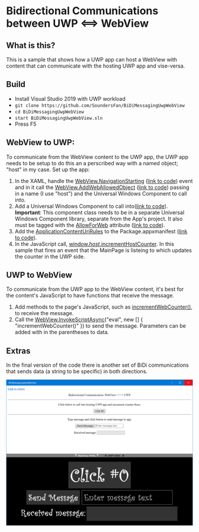 # Bidirectional Communications between UWP <==> WebView

## What is this?
This is a sample that shows how a UWP app can host a WebView with content that can communicate with the hosting UWP app and vise-versa. 

## Build
* Install Visual Studio 2019 with UWP workload
* `git clone https://github.com/SoundersFan/BiDiMessagingUwpWebView`
* `cd BiDiMessagingUwpWebView`
* `start BiDiMessagingUwpWebView.sln`
* Press F5

## WebView to UWP:
To communicate from the WebView content to the UWP app, the UWP app needs to be setup to do this an a perscribed way with a named object; "host" in my case. Set up the app:
1. In the XAML, handle the [WebView.NavigationStarting](https://docs.microsoft.com/en-us/uwp/api/windows.ui.xaml.controls.webview.navigationstarting) ([link to code]()) event and in it call the [WebView.AddWebAllowedObject](https://docs.microsoft.com/en-us/uwp/api/windows.ui.xaml.controls.webview.addweballowedobject) ([link to code]()) passing in a name (I use "host") and the Universal Windows Component to call into.
2. Add a Universal Windows Component to call into([link to code]()). **Important**: This component class needs to be in a separate Universal Windows Component library, separate from the App's project. It also must be tagged with the [AllowForWeb](https://docs.microsoft.com/en-us/uwp/api/windows.foundation.metadata.allowforwebattribute) attribute ([link to code]()).
3. Add the [ApplicationContentUriRules](https://docs.microsoft.com/en-us/uwp/schemas/appxpackage/uapmanifestschema/element-uap-applicationcontenturirules) to the Package.appxmanifest ([link to code]()).
4. In the JavaScript call, [window._host_.incrementHostCounter](). In this sample that fires an event that the MainPage is listeing to which updates the counter in the UWP side.

## UWP to WebView
To communicate from the UWP app to the WebView content, it's best for the content's JavaScript to have functions that receive the message.
1. Add methods to the page's JavaScript, such as [incrementWebCounter()](), to receive the message.
2. Call the [WebView.InvokeScriptAsync](https://docs.microsoft.com/en-us/uwp/api/windows.ui.xaml.controls.webview.invokescriptasync)("eval", new [] { "incrementWebCounter()" }) to send the message. Parameters can be added with in the parentheses to data.

## Extras
In the final version of the code there is another set of BiDi communications that sends data (a string to be specific) in both directions.

![Screen capture of the application. WebView on top hald and UWP XAML content on the bottom. Both contents have a button that when pressed increment their own counters and send messages to the other to increment the others. There are also buttons and text inputs that do a similar thing but with message strings.](ScreenShot.png)
